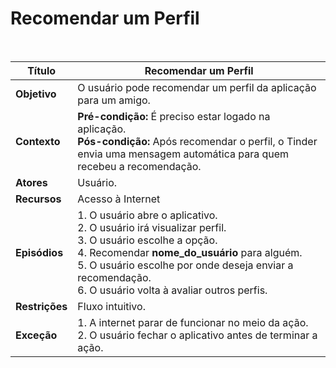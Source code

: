 # Recomendar um Perfil

<br />

|Título|Recomendar um Perfil|
|------|--------------------|
|**Objetivo**|O usuário pode recomendar um perfil da aplicação para um amigo.|
|**Contexto**|**Pré-condição:** É preciso estar logado na aplicação.<br />**Pós-condição:** Após recomendar o perfil, o Tinder envia uma mensagem automática para quem recebeu a recomendação.|
|**Atores**|Usuário.|
|**Recursos**|Acesso à Internet|
|**Episódios**|1. O usuário abre o aplicativo.<br /> 2. O usuário irá visualizar perfil.<br />3. O usuário escolhe a opção.<br />4. Recomendar **nome_do_usuário** para alguém.</br>5. O usuário escolhe por onde deseja enviar a recomendação.<br />6. O usuário volta à avaliar outros perfis.|
|**Restrições**|Fluxo intuitivo.|
|**Exceção**|1. A internet parar de funcionar no meio da ação.<br />2. O usuário fechar o aplicativo antes de terminar a ação.|
